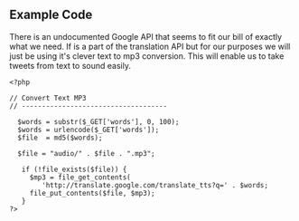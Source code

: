 ## Example Code
There is an undocumented Google API that seems to fit our bill of exactly what we need. If is a part of the translation API but for our purposes we will just be using it's clever text to mp3 conversion. This will enable us to take tweets from text to sound easily.


```
<?php
 
// Convert Text MP3
// ------------------------------------
 
  $words = substr($_GET['words'], 0, 100);
  $words = urlencode($_GET['words']);
  $file  = md5($words);
  
  $file = "audio/" . $file . ".mp3";
 
   if (!file_exists($file)) {
     $mp3 = file_get_contents(
        'http://translate.google.com/translate_tts?q=' . $words;
     file_put_contents($file, $mp3);
   }
?>
```